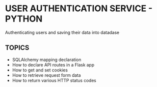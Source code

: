 # USER AUTHENTICATION SERVICE - PYTHON

Authenticating users and saving their data into datadase

## TOPICS
- SQLAlchemy mapping declaration
- How to declare API routes in a Flask app
- How to get and set cookies
- How to retrieve request form data
- How to return various HTTP status codes
